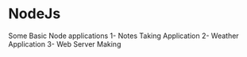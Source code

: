 # NodeJs
Some Basic Node applications
1- Notes Taking Application
2- Weather Application
3- Web Server Making
